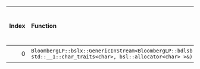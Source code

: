|   Index | Function                                                                                                                                                         |   Difference in number of lines |   Function size difference in bytes | Disassembly                                                |   Number of lines in `assume` build |   Number of bytes in `assume` build |   Number of lines in `none` build |   Number of bytes in `none` build |
|--------:|:-----------------------------------------------------------------------------------------------------------------------------------------------------------------|--------------------------------:|------------------------------------:|:-----------------------------------------------------------|------------------------------------:|------------------------------------:|----------------------------------:|----------------------------------:|
|       0 | `BloombergLP::bslx::GenericInStream<BloombergLP::bdlsb::FixedMemInput>::getString(bsl::basic_string<char, std::__1::char_traits<char>, bsl::allocator<char> >&)` |                               3 |                                   0 | [Assumed](0.assume.s), [Ignored](0.none.s), [Diff](0.diff) |                                 640 |                             4242816 |                               640 |                           4242816 |